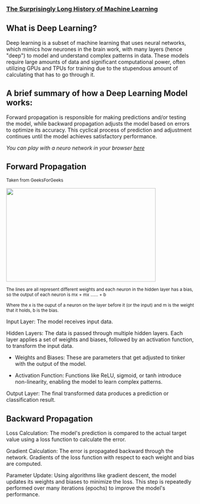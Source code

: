 ### [The Surprisingly Long History of Machine Learning](https://github.com/623637719/The-Democratization-of-AI/tree/main/2.Deep%20learning/History%20of%20Machine%20Learning)

## What is Deep Learning?
Deep learning is a subset of machine learning that uses neural networks, which mimics how neurones in the brain work, with many layers (hence "deep") to model and understand complex patterns in data. These models require large amounts of data and significant computational power, often utilizing GPUs and TPUs for training due to the stupendous amount of calculating that has to go through it.

## A brief summary of how a Deep Learning Model works:

Forward propagation is responsible for making predictions and/or testing the model, while backward propagation adjusts the model based on errors to optimize its accuracy. This cyclical process of prediction and adjustment continues until the model achieves satisfactory performance.

*You can play with a neuro network in your browser [here](https://playground.tensorflow.org/#activation=tanh&batchSize=10&dataset=circle&regDataset=reg-plane&learningRate=0.03&regularizationRate=0&noise=0&networkShape=4,2&seed=0.72826&showTestData=false&discretize=false&percTrainData=50&x=true&y=true&xTimesY=false&xSquared=false&ySquared=false&cosX=false&sinX=false&cosY=false&sinY=false&collectStats=false&problem=classification&initZero=false&hideText=false)*

## Forward Propagation
<sup>Taken from GeeksForGeeks</sup>

<img src="https://github.com/623637719/The-Democratization-of-AI/assets/84779222/ad04c250-afde-4ca2-a38d-876ea2d3b314" width="400" height="250">

<sup>The lines are all represent different weights and each neuron in the hidden layer has a bias, so the output of each neuron is mx + mx ...... + b </sup>

<sup>Where the x is the ouput of a neuron on the layer before it (or the input) and m is the weight that it holds, b is the bias.</sup>

Input Layer: The model receives input data.

Hidden Layers: The data is passed through multiple hidden layers. Each layer applies a set of weights and biases, followed by an activation function, to transform the input data.

- Weights and Biases: These are parameters that get adjusted to tinker with the output of the model.

- Activation Function: Functions like ReLU, sigmoid, or tanh introduce non-linearity, enabling the model to learn complex patterns.

Output Layer: The final transformed data produces a prediction or classification result.
## Backward Propagation
Loss Calculation: The model's prediction is compared to the actual target value using a loss function to calculate the error.

Gradient Calculation: The error is propagated backward through the network. Gradients of the loss function with respect to each weight and bias are computed.


Parameter Update: Using algorithms like gradient descent, the model updates its weights and biases to minimize the loss. This step is repeatedly performed over many iterations (epochs) to improve the model's performance.


